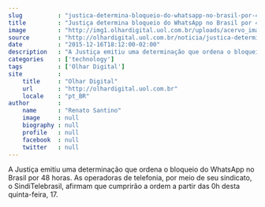 ```yaml
---
slug          : "justica-determina-bloqueio-do-whatsapp-no-brasil-por-48-horas"
title         : "Justiça determina bloqueio do WhatsApp no Brasil por 48 horas"
image         : "http://img1.olhardigital.uol.com.br/uploads/acervo_imagens/2015/05/20150525123539_660_420.jpg"
source        : "http://olhardigital.uol.com.br/noticia/justica-determina-bloqueio-do-whatsapp-no-brasil-por-48-horas/53775"
date          : "2015-12-16T18:12:00-02:00"
description   : "A Justiça emitiu uma determinação que ordena o bloqueio do WhatsApp no Brasil por 48 horas. As operadoras de telefonia, por meio de seu sindicato, o SindiTelebrasil, afirmam que cumprirão a ordem a partir das 0h desta quinta-feira, 17."
categories    : ['technology']
tags          : ['Olhar Digital']
site          :
    title     : "Olhar Digital"
    url       : "http://olhardigital.uol.com.br"
    locale    : "pt_BR"
author        :
    name      : "Renato Santino"
    image     : null
    biography : null
    profile   : null
    facebook  : null
    twitter   : null
---
```


A Justiça emitiu uma determinação que ordena o bloqueio do WhatsApp no Brasil por 48 horas. As operadoras de telefonia, por meio de seu sindicato, o SindiTelebrasil, afirmam que cumprirão a ordem a partir das 0h desta quinta-feira, 17.
